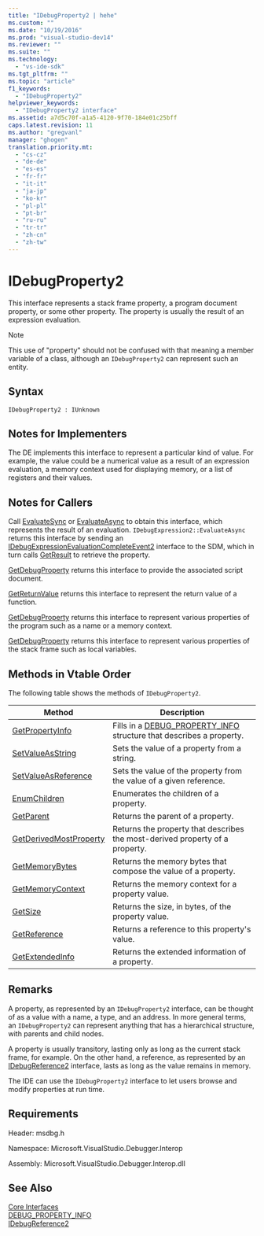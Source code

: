 ```yaml
---
title: "IDebugProperty2 | hehe"
ms.custom: ""
ms.date: "10/19/2016"
ms.prod: "visual-studio-dev14"
ms.reviewer: ""
ms.suite: ""
ms.technology: 
  - "vs-ide-sdk"
ms.tgt_pltfrm: ""
ms.topic: "article"
f1_keywords: 
  - "IDebugProperty2"
helpviewer_keywords: 
  - "IDebugProperty2 interface"
ms.assetid: a7d5c70f-a1a5-4120-9f70-184e01c25bff
caps.latest.revision: 11
ms.author: "gregvanl"
manager: "ghogen"
translation.priority.mt: 
  - "cs-cz"
  - "de-de"
  - "es-es"
  - "fr-fr"
  - "it-it"
  - "ja-jp"
  - "ko-kr"
  - "pl-pl"
  - "pt-br"
  - "ru-ru"
  - "tr-tr"
  - "zh-cn"
  - "zh-tw"
---
```

# IDebugProperty2
This interface represents a stack frame property, a program document property, or some other property. The property is usually the result of an expression evaluation.  
  
> [!NOTE]
>  This use of "property" should not be confused with that meaning a member variable of a class, although an `IDebugProperty2` can represent such an entity.  
  
## Syntax  
  
```  
IDebugProperty2 : IUnknown  
```  
  
## Notes for Implementers  
 The DE implements this interface to represent a particular kind of value. For example, the value could be a numerical value as a result of an expression evaluation, a memory context used for displaying memory, or a list of registers and their values.  
  
## Notes for Callers  
 Call [EvaluateSync](../extensibility-debugger-reference/idebugexpression2--evaluatesync.md) or [EvaluateAsync](../extensibility-debugger-reference/idebugexpression2--evaluateasync.md) to obtain this interface, which represents the result of an evaluation. `IDebugExpression2::EvaluateAsync` returns this interface by sending an [IDebugExpressionEvaluationCompleteEvent2](../extensibility-debugger-reference/idebugexpressionevaluationcompleteevent2.md) interface to the SDM, which in turn calls [GetResult](../extensibility-debugger-reference/idebugexpressionevaluationcompleteevent2--getresult.md) to retrieve the property.  
  
 [GetDebugProperty](../extensibility-debugger-reference/idebugpropertycreateevent2--getdebugproperty.md) returns this interface to provide the associated script document.  
  
 [GetReturnValue](../extensibility-debugger-reference/idebugreturnvalueevent2--getreturnvalue.md) returns this interface to represent the return value of a function.  
  
 [GetDebugProperty](../extensibility-debugger-reference/idebugprogram2--getdebugproperty.md) returns this interface to represent various properties of the program such as a name or a memory context.  
  
 [GetDebugProperty](../extensibility-debugger-reference/idebugstackframe2--getdebugproperty.md) returns this interface to represent various properties of the stack frame such as local variables.  
  
## Methods in Vtable Order  
 The following table shows the methods of `IDebugProperty2`.  
  
|Method|Description|  
|------------|-----------------|  
|[GetPropertyInfo](../extensibility-debugger-reference/idebugproperty2--getpropertyinfo.md)|Fills in a [DEBUG_PROPERTY_INFO](../extensibility-debugger-reference/debug_property_info.md) structure that describes a property.|  
|[SetValueAsString](../extensibility-debugger-reference/idebugproperty2--setvalueasstring.md)|Sets the value of a property from a string.|  
|[SetValueAsReference](../extensibility-debugger-reference/idebugproperty2--setvalueasreference.md)|Sets the value of the property from the value of a given reference.|  
|[EnumChildren](../extensibility-debugger-reference/idebugproperty2--enumchildren.md)|Enumerates the children of a property.|  
|[GetParent](../extensibility-debugger-reference/idebugproperty2--getparent.md)|Returns the parent of a property.|  
|[GetDerivedMostProperty](../extensibility-debugger-reference/idebugproperty2--getderivedmostproperty.md)|Returns the property that describes the most-derived property of a property.|  
|[GetMemoryBytes](../extensibility-debugger-reference/idebugproperty2--getmemorybytes.md)|Returns the memory bytes that compose the value of a property.|  
|[GetMemoryContext](../extensibility-debugger-reference/idebugproperty2--getmemorycontext.md)|Returns the memory context for a property value.|  
|[GetSize](../extensibility-debugger-reference/idebugproperty2--getsize.md)|Returns the size, in bytes, of the property value.|  
|[GetReference](../extensibility-debugger-reference/idebugproperty2--getreference.md)|Returns a reference to this property's value.|  
|[GetExtendedInfo](../extensibility-debugger-reference/idebugproperty2--getextendedinfo.md)|Returns the extended information of a property.|  
  
## Remarks  
 A property, as represented by an `IDebugProperty2` interface, can be thought of as a value with a name, a type, and an address. In more general terms, an `IDebugProperty2` can represent anything that has a hierarchical structure, with parents and child nodes.  
  
 A property is usually transitory, lasting only as long as the current stack frame, for example. On the other hand, a reference, as represented by an [IDebugReference2](../extensibility-debugger-reference/idebugreference2.md) interface, lasts as long as the value remains in memory.  
  
 The IDE can use the `IDebugProperty2` interface to let users browse and modify properties at run time.  
  
## Requirements  
 Header: msdbg.h  
  
 Namespace: Microsoft.VisualStudio.Debugger.Interop  
  
 Assembly: Microsoft.VisualStudio.Debugger.Interop.dll  
  
## See Also  
 [Core Interfaces](../extensibility-debugger-reference/core-interfaces.md)   
 [DEBUG_PROPERTY_INFO](../extensibility-debugger-reference/debug_property_info.md)   
 [IDebugReference2](../extensibility-debugger-reference/idebugreference2.md)